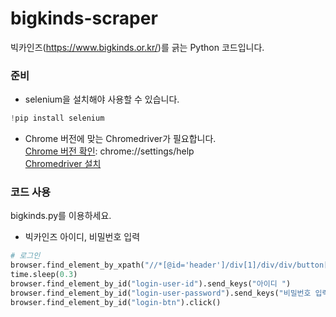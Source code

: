 # bigkinds-scraper
빅카인즈(https://www.bigkinds.or.kr/)를 긁는 Python 코드입니다.

### 준비
+ selenium을 설치해야 사용할 수 있습니다.
```python
!pip install selenium
```

+ Chrome 버전에 맞는 Chromedriver가 필요합니다.   
<a href="chrome://settings/help">Chrome 버전 확인</a>: chrome://settings/help       
<a href="https://chromedriver.chromium.org/downloads">Chromedriver 설치</a>       

### 코드 사용
bigkinds.py를 이용하세요.   
+ 빅카인즈 아이디, 비밀번호 입력
```python
# 로그인
browser.find_element_by_xpath("//*[@id='header']/div[1]/div/div/button[1]").click()
time.sleep(0.3)
browser.find_element_by_id("login-user-id").send_keys("아이디 ")
browser.find_element_by_id("login-user-password").send_keys("비밀번호 입력")
browser.find_element_by_id("login-btn").click()
```
